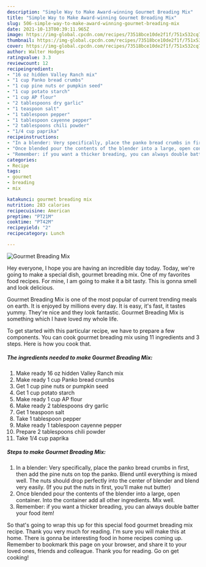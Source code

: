 ```yaml
---
description: "Simple Way to Make Award-winning Gourmet Breading Mix"
title: "Simple Way to Make Award-winning Gourmet Breading Mix"
slug: 506-simple-way-to-make-award-winning-gourmet-breading-mix
date: 2021-10-13T00:39:11.965Z
image: https://img-global.cpcdn.com/recipes/73518bce10de2f1f/751x532cq70/gourmet-breading-mix-recipe-main-photo.jpg
thumbnail: https://img-global.cpcdn.com/recipes/73518bce10de2f1f/751x532cq70/gourmet-breading-mix-recipe-main-photo.jpg
cover: https://img-global.cpcdn.com/recipes/73518bce10de2f1f/751x532cq70/gourmet-breading-mix-recipe-main-photo.jpg
author: Walter Hodges
ratingvalue: 3.3
reviewcount: 12
recipeingredient:
- "16 oz hidden Valley Ranch mix"
- "1 cup Panko bread crumbs"
- "1 cup pine nuts or pumpkin seed"
- "1 cup potato starch"
- "1 cup AP flour"
- "2 tablespoons dry garlic"
- "1 teaspoon salt"
- "1 tablespoon pepper"
- "1 tablespoon cayenne pepper"
- "2 tablespoons chili powder"
- "1/4 cup paprika"
recipeinstructions:
- "In a blender: Very specifically, place the panko bread crumbs in first, then add the pine nuts on top the panko. Blend until everything is mixed well. The nuts should drop perfectly into the center of blender and blend very easily. (If you put the nuts in first, you’ll make nut butter)"
- "Once blended pour the contents of the blender into a large, open container. Into the container add all other ingredients. Mix well."
- "Remember: if you want a thicker breading, you can always double batter your food item!"
categories:
- Recipe
tags:
- gourmet
- breading
- mix

katakunci: gourmet breading mix 
nutrition: 283 calories
recipecuisine: American
preptime: "PT21M"
cooktime: "PT42M"
recipeyield: "2"
recipecategory: Lunch

---
```



![Gourmet Breading Mix](https://img-global.cpcdn.com/recipes/73518bce10de2f1f/751x532cq70/gourmet-breading-mix-recipe-main-photo.jpg)

Hey everyone, I hope you are having an incredible day today. Today, we're going to make a special dish, gourmet breading mix. One of my favorites food recipes. For mine, I am going to make it a bit tasty. This is gonna smell and look delicious.



Gourmet Breading Mix is one of the most popular of current trending meals on earth. It is enjoyed by millions every day. It is easy, it's fast, it tastes yummy. They're nice and they look fantastic. Gourmet Breading Mix is something which I have loved my whole life.


To get started with this particular recipe, we have to prepare a few components. You can cook gourmet breading mix using 11 ingredients and 3 steps. Here is how you cook that.

<!--inarticleads1-->

##### The ingredients needed to make Gourmet Breading Mix:

1. Make ready 16 oz hidden Valley Ranch mix
1. Make ready 1 cup Panko bread crumbs
1. Get 1 cup pine nuts or pumpkin seed
1. Get 1 cup potato starch
1. Make ready 1 cup AP flour
1. Make ready 2 tablespoons dry garlic
1. Get 1 teaspoon salt
1. Take 1 tablespoon pepper
1. Make ready 1 tablespoon cayenne pepper
1. Prepare 2 tablespoons chili powder
1. Take 1/4 cup paprika




<!--inarticleads2-->

##### Steps to make Gourmet Breading Mix:

1. In a blender: Very specifically, place the panko bread crumbs in first, then add the pine nuts on top the panko. Blend until everything is mixed well. The nuts should drop perfectly into the center of blender and blend very easily. (If you put the nuts in first, you’ll make nut butter)
1. Once blended pour the contents of the blender into a large, open container. Into the container add all other ingredients. Mix well.
1. Remember: if you want a thicker breading, you can always double batter your food item!




So that's going to wrap this up for this special food gourmet breading mix recipe. Thank you very much for reading. I'm sure you will make this at home. There is gonna be interesting food in home recipes coming up. Remember to bookmark this page on your browser, and share it to your loved ones, friends and colleague. Thank you for reading. Go on get cooking!
